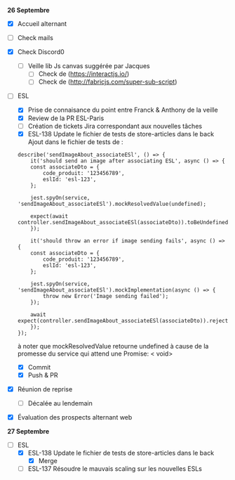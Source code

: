 **26 Septembre**
- [x] Accueil alternant
- [ ] Check mails
- [x] Check Discord0
    - [ ] Veille lib Js canvas suggérée par Jacques
        - [ ] Check de (https://interactjs.io/)
        - [ ] Check de (http://fabricjs.com/super-sub-script)
- [ ] ESL
    - [x] Prise de connaisance du point entre Franck & Anthony de la veille
    - [x] Review de la PR ESL-Paris
    - [ ] Création de tickets Jira correspondant aux nouvelles tâches
    - [x] ESL-138 Update le fichier de tests de store-articles dans le back
    Ajout dans le fichier de tests de : 
    ```
    describe('sendImageAbout_associateESl', () => {
        it('should send an image after associating ESL', async () => {
        const associateDto = {
            code_produit: '123456789',
            eslId: 'esl-123',
        };
    
        jest.spyOn(service, 'sendImageAbout_associateESl').mockResolvedValue(undefined);
    
        expect(await controller.sendImageAbout_associateESl(associateDto)).toBeUndefined();
        });
    
        it('should throw an error if image sending fails', async () => {
        const associateDto = {
            code_produit: '123456789',
            eslId: 'esl-123',
        };
    
        jest.spyOn(service, 'sendImageAbout_associateESl').mockImplementation(async () => {
            throw new Error('Image sending failed');
        });
    
        await expect(controller.sendImageAbout_associateESl(associateDto)).rejects.toThrow();
        });
    });
    ```
    à noter que mockResolvedValue retourne undefined à cause de la promesse du service qui attend une Promise: < void>
    - [x] Commit
    - [x] Push & PR
- [x] Réunion de reprise
    - [ ] Décalée au lendemain
- [x] Évaluation des prospects alternant web


**27 Septembre**
- [ ] ESL
    - [x] ESL-138 Update le fichier de tests de store-articles dans le back
        - [x] Merge
    - [ ] ESL-137 Résoudre le mauvais scaling sur les nouvelles ESLs